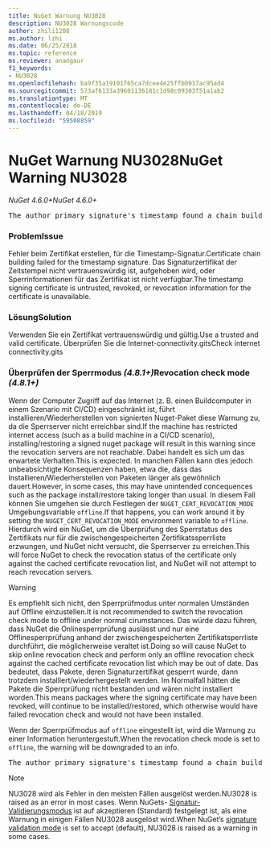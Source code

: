 ```yaml
---
title: NuGet Warnung NU3028
description: NU3028 Warnungscode
author: zhili1208
ms.author: lzhi
ms.date: 06/25/2018
ms.topic: reference
ms.reviewer: anangaur
f1_keywords:
- NU3028
ms.openlocfilehash: ba9f35a19101f65ca7dcee4e25ffb0917ac95ad4
ms.sourcegitcommit: 573af6133a39601136181c1d98c09303f51a1ab2
ms.translationtype: MT
ms.contentlocale: de-DE
ms.lasthandoff: 04/18/2019
ms.locfileid: "59508859"
---
```

# <a name="nuget-warning-nu3028"></a><span data-ttu-id="836b6-103">NuGet Warnung NU3028</span><span class="sxs-lookup"><span data-stu-id="836b6-103">NuGet Warning NU3028</span></span>

<span data-ttu-id="836b6-104">*NuGet 4.6.0+*</span><span class="sxs-lookup"><span data-stu-id="836b6-104">*NuGet 4.6.0+*</span></span>

<pre>The author primary signature's timestamp found a chain building issue: The revocation function was unable to check revocation because the revocation server could not be reached. For more information, visit https://aka.ms/certificateRevocationMode</pre>

### <a name="issue"></a><span data-ttu-id="836b6-105">Problem</span><span class="sxs-lookup"><span data-stu-id="836b6-105">Issue</span></span>
<span data-ttu-id="836b6-106">Fehler beim Zertifikat erstellen, für die Timestamp-Signatur.</span><span class="sxs-lookup"><span data-stu-id="836b6-106">Certificate chain building failed for the timestamp signature.</span></span> <span data-ttu-id="836b6-107">Das Signaturzertifikat der Zeitstempel nicht vertrauenswürdig ist, aufgehoben wird, oder Sperrinformationen für das Zertifikat ist nicht verfügbar.</span><span class="sxs-lookup"><span data-stu-id="836b6-107">The timestamp signing certificate is untrusted, revoked, or revocation information for the certificate is unavailable.</span></span>

### <a name="solution"></a><span data-ttu-id="836b6-108">Lösung</span><span class="sxs-lookup"><span data-stu-id="836b6-108">Solution</span></span>
<span data-ttu-id="836b6-109">Verwenden Sie ein Zertifikat vertrauenswürdig und gültig.</span><span class="sxs-lookup"><span data-stu-id="836b6-109">Use a trusted and valid certificate.</span></span> <span data-ttu-id="836b6-110">Überprüfen Sie die Internet-connectivity.gits</span><span class="sxs-lookup"><span data-stu-id="836b6-110">Check internet connectivity.gits</span></span>

### <a name="revocation-check-mode-481"></a><span data-ttu-id="836b6-111">Überprüfen der Sperrmodus *(4.8.1+)*</span><span class="sxs-lookup"><span data-stu-id="836b6-111">Revocation check mode *(4.8.1+)*</span></span>
<span data-ttu-id="836b6-112">Wenn der Computer Zugriff auf das Internet (z. B. einen Buildcomputer in einem Szenario mit CI/CD) eingeschränkt ist, führt installieren/Wiederherstellen von signierten Nuget-Paket diese Warnung zu, da die Sperrserver nicht erreichbar sind.</span><span class="sxs-lookup"><span data-stu-id="836b6-112">If the machine has restricted internet access (such as a build machine in a CI/CD scenario), installing/restoring a signed nuget package will result in this warning since the revocation servers are not reachable.</span></span> <span data-ttu-id="836b6-113">Dabei handelt es sich um das erwartete Verhalten.</span><span class="sxs-lookup"><span data-stu-id="836b6-113">This is expected.</span></span>
<span data-ttu-id="836b6-114">In manchen Fällen kann dies jedoch unbeabsichtigte Konsequenzen haben, etwa die, dass das Installieren/Wiederherstellen von Paketen länger als gewöhnlich dauert.</span><span class="sxs-lookup"><span data-stu-id="836b6-114">However, in some cases, this may have unintended concequences such as the package install/restore taking longer than usual.</span></span> <span data-ttu-id="836b6-115">In diesem Fall können Sie umgehen sie durch Festlegen der `NUGET_CERT_REVOCATION_MODE` Umgebungsvariable `offline`.</span><span class="sxs-lookup"><span data-stu-id="836b6-115">If that happens, you can work around it by setting the `NUGET_CERT_REVOCATION_MODE` environment variable to `offline`.</span></span> <span data-ttu-id="836b6-116">Hierdurch wird ein NuGet, um die Überprüfung des Sperrstatus des Zertifikats nur für die zwischengespeicherten Zertifikatssperrliste erzwungen, und NuGet nicht versucht, die Sperrserver zu erreichen.</span><span class="sxs-lookup"><span data-stu-id="836b6-116">This will force NuGet to check the revocation status of the certificate only against the cached certificate revocation list, and NuGet will not attempt to reach revocation servers.</span></span>

> [!Warning]
> <span data-ttu-id="836b6-117">Es empfiehlt sich nicht, den Sperrprüfmodus unter normalen Umständen auf Offline einzustellen.</span><span class="sxs-lookup"><span data-stu-id="836b6-117">It is not recommended to switch the revocation check mode to offline under normal cirumstances.</span></span> <span data-ttu-id="836b6-118">Das würde dazu führen, dass NuGet die Onlinesperrprüfung auslässt und nur eine Offlinesperrprüfung anhand der zwischengespeicherten Zertifikatsperrliste durchführt, die möglicherweise veraltet ist.</span><span class="sxs-lookup"><span data-stu-id="836b6-118">Doing so will cause NuGet to skip online revocation check and perform only an offline revocation check against the cached certificate revocation list which may be out of date.</span></span> <span data-ttu-id="836b6-119">Das bedeutet, dass Pakete, deren Signaturzertifikat gesperrt wurde, dann trotzdem installiert/wiederhergestellt werden. Im Normalfall hätten die Pakete die Sperrprüfung nicht bestanden und wären nicht installiert worden.</span><span class="sxs-lookup"><span data-stu-id="836b6-119">This means packages where the signing certificate may have been revoked, will continue to be installed/restored, which otherwise would have failed revocation check and would not have been installed.</span></span>

<span data-ttu-id="836b6-120">Wenn der Sperrprüfmodus auf `offline` eingestellt ist, wird die Warnung zu einer Information heruntergestuft.</span><span class="sxs-lookup"><span data-stu-id="836b6-120">When the revocation check mode is set to `offline`, the warning will be downgraded to an info.</span></span>

<pre>The author primary signature's timestamp found a chain building issue: The revocation function was unable to check revocation because the certificate is not available in the cached certificate revocation list and NUGET_CERT_REVOCATION_MODE environment variable has been set to offline. For more information, visit https://aka.ms/certificateRevocationMode.</pre>

> [!Note]
> <span data-ttu-id="836b6-121">NU3028 wird als Fehler in den meisten Fällen ausgelöst werden.</span><span class="sxs-lookup"><span data-stu-id="836b6-121">NU3028 is raised as an error in most cases.</span></span> <span data-ttu-id="836b6-122">Wenn NuGets- [Signatur-Validierungsmodus](https://docs.microsoft.com/en-us/nuget/consume-packages/installing-signed-packages#configure-package-signature-requirements) ist auf akzeptieren (Standard) festgelegt ist, als eine Warnung in einigen Fällen NU3028 ausgelöst wird.</span><span class="sxs-lookup"><span data-stu-id="836b6-122">When NuGet’s [signature validation mode](https://docs.microsoft.com/en-us/nuget/consume-packages/installing-signed-packages#configure-package-signature-requirements) is set to accept (default), NU3028 is raised as a warning in some cases.</span></span>
